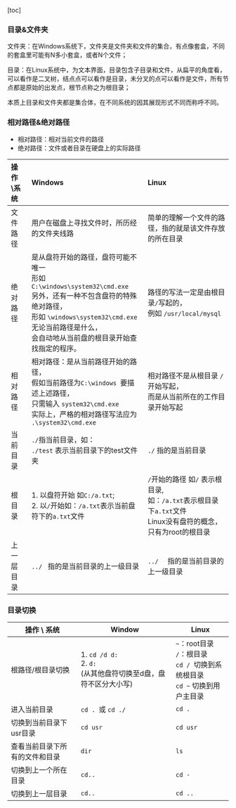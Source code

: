 [toc]

### 目录&文件夹

文件夹：在Windows系统下，文件夹是文件夹和文件的集合，有点像套盒，不同的套盒里可能有N多小套盒，或者N个文件；

目录：在Linux系统中，为文本界面，目录包含子目录和文件，从扁平的角度看，可以看作是二叉树，结点点可以看作是目录，未分叉的点可以看作是文件，所有节点都是原始的出发点，根节点称之为根目录；

本质上目录和文件夹都是集合体，在不同系统的因其展现形式不同而称呼不同。



### 相对路径&绝对路径

- 相对路径：相对当前文件的路径
- 绝对路径：文件或者目录在硬盘上的实际路径

| 操作\系统  | Windows                                                      | Linux                                                        |
| :--------- | :----------------------------------------------------------- | :----------------------------------------------------------- |
| 文件路径   | 用户在磁盘上寻找文件时，所历经的文件夹线路                   | 简单的理解一个文件的路径，指的就是该文件存放的所在目录       |
| 绝对路径   | 是从盘符开始的路径，盘符可能不唯一<br />形如 `C:\windows\system32\cmd.exe`<br />另外，还有一种不包含盘符的特殊绝对路径，<br />形如 `\windows\system32\cmd.exe` 无论当前路径是什么，<br />会自动地从当前盘的根目录开始查找指定的程序。 | 路径的写法一定是由根目录` / `写起的，<br />例如 `/usr/local/mysql` |
| 相对路径   | 相对路径：是从当前路径开始的路径，<br />假如当前路径为`C:\windows `要描述上述路径，<br />只需输入 `system32\cmd.exe`<br />实际上，严格的相对路径写法应为 `.\system32\cmd.exe` | 相对路径不是从根目录 `/ `开始写起，<br />而是从当前所在的工作目录开始写起 |
| 当前目录   | `./`指当前目录，如：<br />`./test` 表示当前目录下的test文件夹 | `./`   指的是当前目录                                        |
| 根目录     | 1. 以盘符开始 如`C:/a.txt`;<br />2. 以`/`开始如：`/a.txt`表示当前盘符下的`a.txt`文件 | `/`开始的路径 如`/` 表示根目录,<br />如：`/a.txt`表示根目录下`a.txt`文件<br />Linux没有盘符的概念，只有为root的根目录 |
| 上一层目录 | `../ `  指的是当前目录的上一级目录                           | `../  ` 指的是当前目录的上一级目录                           |



### 目录切换

| 操作             \            系统 | Window                                                       | Linux                                                        |
| ---------------------------------- | ------------------------------------------------------------ | ------------------------------------------------------------ |
| 根路径/根目录切换                  | 1. `cd /d d:`<br />2. `d:`<br />(从其他盘符切换至d盘，盘符不区分大小写) | `~`：root目录<br />`/`：根目录<br />`cd / `切换到系统根目录<br />`cd ~` 切换到用户主目录 |
| 进入当前目录                       | `cd . `或 `cd ./`                                            | `cd .`                                                       |
| 切换到当前目录下usr目录            | `cd usr`                                                     | `cd usr`                                                     |
| 查看当前目录下所有的文件和目录     | `dir`                                                        | `ls`                                                         |
| 切换到上一个所在目录               | `cd..`                                                       | `cd -`                                                       |
| 切换到上一层目录                   | `cd..`                                                       | `cd ..`                                                      |



